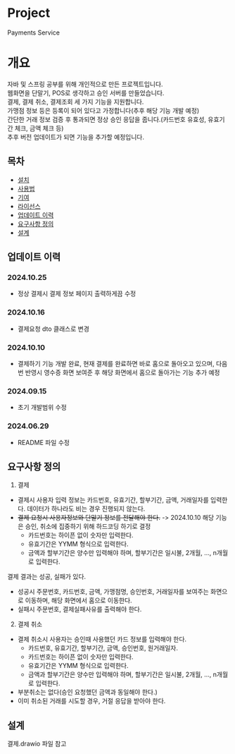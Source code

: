 # Project
Payments Service

# 개요
자바 및 스프링 공부를 위해 개인적으로 만든 프로젝트입니다.   
웹화면을 단말기, POS로 생각하고 승인 서버를 만들었습니다.   
결제, 결제 취소, 결제조회 세 가지 기능을 지원합니다.   
가맹점 정보 등은 등록이 되어 있다고 가정합니다(추후 해당 기능 개발 예정)   
간단한 거래 정보 검증 후 통과되면 정상 승인 응답을 줍니다.(카드번호 유효성, 유효기간 체크, 금액 체크 등)   
추후 버전 업데이트가 되면 기능을 추가할 예정입니다.   

## 목차
- [설치](#설치)
- [사용법](#사용법)
- [기여](#기여)
- [라이선스](#라이선스)
- [업데이트 이력](#업데이트-이력)
- [요구사항 정의](#요구사항-정의)
- [설계](#설계)


## 업데이트 이력
### 2024.10.25
- 정상 결제시 결제 정보 페이지 출력하게끔 수정
### 2024.10.16
- 결제요청 dto 클래스로 변경
### 2024.10.10
- 결제하기 기능 개발 완료, 현재 결제를 완료하면 바로 홈으로 돌아오고 있으며, 다음번 반영시 영수증 화면 보여준 후 해당 화면에서 홈으로 돌아가는 기능 추가 예정
### 2024.09.15
- 초기 개발범위 수정
### 2024.06.29 
- README 파일 수정

## 요구사항 정의
1. 결제
  - 결제시 사용자 입력 정보는 카드번호, 유효기간, 할부기간, 금액, 거래일자를 입력한다. 데이터가 하나라도 비는 경우 진행되지 않는다.
  - ~~결제 요청시 사용자정보와 단말기 정보를 전달해야 한다.~~ -> 2024.10.10 해당 기능은 승인, 취소에 집중하기 위해 하드코딩 하기로 결정
    - 카드번호는 하이픈 없이 숫자만 입력한다.   
    - 유효기간은 YYMM 형식으로 입력한다.   
    - 금액과 할부기간은 양수만 입력해야 하며, 할부기간은 일시불, 2개월, ..., n개월로 입력한다.

  결제 결과는 성공, 실패가 있다.</br>
  - 성공시 주문번호, 카드번호, 금액, 가맹점명, 승인번호, 거래일자를 보여주는 화면으로 이동하며, 해당 화면에서 홈으로 이동한다.</br>
  - 실패시 주문번호, 결제실패사유를 출력해야 한다.</br>

2. 결제 취소
  - 결제 취소시 사용자는 승인때 사용했던 카드 정보를 입력해야 한다.
    - 카드번호, 유효기간, 할부기간, 금액, 승인번호, 원거래일자.
    - 카드번호는 하이픈 없이 숫자만 입력한다.
    - 유효기간은 YYMM 형식으로 입력한다.
    - 금액과 할부기간은 양수만 입력해야 하며, 할부기간은 일시불, 2개월, ..., n개월로 입력한다.
  - 부분취소는 없다(승인 요청했던 금액과 동일해야 한다.)
  - 이미 취소된 거래를 시도할 경우, 거절 응답을 받아야 한다.

## 설계
결제.drawio 파일 참고
